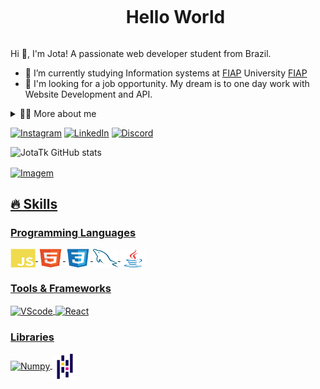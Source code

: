 <!--título-->
<div id="user-content-toc">
  <ul align="center">
    <summary><h1 style="display: inline-block">Hello World</h1></summary>
</div>

<!-- Presentation -->
<p>
  Hi 👋, I'm Jota! A passionate web developer student from Brazil.

  - 🌱 I’m currently studying Information systems at <a href="https://www.fiap.com.br/">FIAP</a> University <a href="https://www.fiap.com.br/">FIAP</a>
  - 🔭 I'm looking for a job opportunity. My dream is to one day work with Website Development and API.
</p>

<!-- Dropdown -->
<details>
  <summary>👨‍💻 More about me</summary>

  - 💬 I am 21 years old, currently living in Brazil. I have intermediate fluency in English and have experience with JAVA, SQL, HTML, CSS and JS. From an early age, I followed a lot of content focused on this area, which helped me develop important skills such as creativity, communication, marketing and social media.

  - ⚡ I enjoy reading, whether it's a good book, manga, or comics, as well as watching movies and playing games! I believe that our personal interests contribute to a more refined perception of things and problem-solving. \o/
</details>

<!-- Links -->
[![Instagram](https://img.shields.io/badge/Instagram-E4405F?style=for-the-badge&logo=instagram&logoColor=white)](https://www.instagram.com/jota.set/)
[![LinkedIn](https://img.shields.io/badge/LinkedIn-0077B5?style=for-the-badge&logo=linkedin&logoColor=white)](www.linkedin.com/in/jadir-freire-jr-77a6b9228)
[![Discord](https://img.shields.io/badge/Discord-20BEFF?style=for-the-badge&logo=Discord&logoColor=white)](https://discord.gg/zcqdeVU8RY)

<!-- GithubStats -->
![JotaTk GitHub stats](https://github-readme-stats.vercel.app/api?username=JotaTk&show_icons=true&theme=gotham)
<a href="https://github.com/JotaTk">

<!-- GIF -->
<p align="left">
  <img align="center" src="https://i.redd.it/xaq5fbhr07yb1.gif" alt="Imagem">
</p>

## 🔥 Skills
<!-- Skills: Programming Languages -->
  <div style="flex-basis: 48%;">
    <h3>Programming Languages</h3>
    <img align="center" alt="Js" height="30" width="40" src="https://raw.githubusercontent.com/devicons/devicon/master/icons/javascript/javascript-plain.svg">
    <img align="center" alt="HTML" height="30" width="40" src="https://raw.githubusercontent.com/devicons/devicon/master/icons/html5/html5-original.svg">
    <img align="center" alt="CSS" height="30" width="40" src="https://raw.githubusercontent.com/devicons/devicon/master/icons/css3/css3-original.svg">
    <img align="center" alt="MySQL" height="30" width="40" src="https://raw.githubusercontent.com/devicons/devicon/master/icons/mysql/mysql-original.svg">
    <img align="center" alt="Java" height="30" width="40" src="https://raw.githubusercontent.com/devicons/devicon/master/icons/java/java-original.svg">
  </div>
  
  <!-- Skills: Tools & Frameworks -->
  <div style="flex-basis: 48%;">
    <h3>Tools & Frameworks</h3>
    <img align="center" alt="VScode" height="30" width="40" src="https://cdn.jsdelivr.net/gh/devicons/devicon/icons/vscode/vscode-original.svg">
    <img align="center" alt="React" height="30" width="40" src="https://cdn.jsdelivr.net/gh/devicons/devicon/icons/react/react-original.svg">
  </div>
  
  <!-- Skills: Libraries -->
  <div style="flex-basis: 48%;">
    <h3>Libraries</h3>
    <img align="center" alt="Numpy" height="30" width="40" src="https://cdn.jsdelivr.net/gh/devicons/devicon/icons/numpy/numpy-original.svg">
    <img align="center" alt="Pandas" src="https://raw.githubusercontent.com/devicons/devicon/2ae2a900d2f041da66e950e4d48052658d850630/icons/pandas/pandas-original.svg" alt="pandas" width="40" height="40"/>
  </div>
